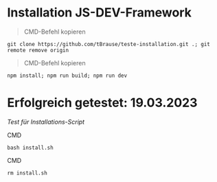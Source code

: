 # Installation JS-DEV-Framework

> CMD-Befehl kopieren

    git clone https://github.com/tBrause/teste-installation.git .; git remote remove origin

> CMD-Befehl kopieren

    npm install; npm run build; npm run dev

# Erfolgreich getestet: 19.03.2023

*Test für Installations-Script*

CMD

    bash install.sh

CMD

    rm install.sh
